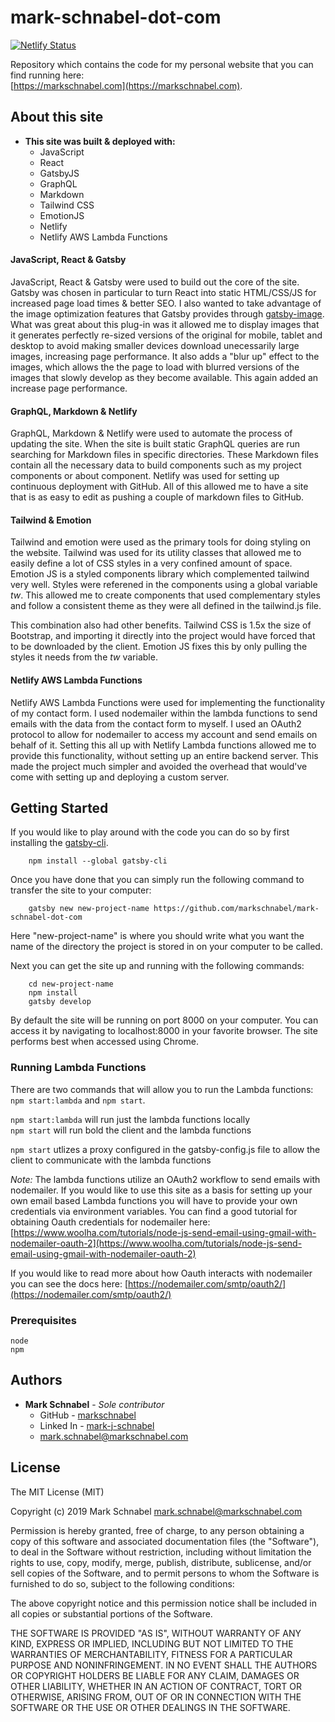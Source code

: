 # mark-schnabel-dot-com

[![Netlify Status](https://api.netlify.com/api/v1/badges/1703b17e-95a2-49fc-8688-e76c8ad0d3de/deploy-status)](https://app.netlify.com/sites/markschnabel/deploys)

Repository which contains the code for my personal website that you can find running here:<br /> [https://markschnabel.com](https://markschnabel.com).

## About this site
* **This site was built & deployed with:** 
    * JavaScript
    * React
    * GatsbyJS
    * GraphQL
    * Markdown
    * Tailwind CSS
    * EmotionJS
    * Netlify
    * Netlify AWS Lambda Functions 

#### JavaScript, React & Gatsby
JavaScript, React & Gatsby were used to build out the core of the site. Gatsby was chosen in particular to turn React into static HTML/CSS/JS for increased page load times & better SEO. I also wanted to take advantage of the image optimization features that Gatsby provides through [gatsby-image](https://www.npmjs.com/package/gatsby-image). What was great about this plug-in was it allowed me to display images that it generates perfectly re-sized versions of the original for mobile, tablet and desktop to avoid making smaller devices download unecessarily large images, increasing page performance. It also adds a "blur up" effect to the images, which allows the the page to load with blurred versions of the images that slowly develop as they become available. This again added an increase page performance.

#### GraphQL, Markdown & Netlify
GraphQL, Markdown & Netlify were used to automate the process of updating the site. When the site is built static GraphQL queries are run searching for Markdown files in specific directories. These Markdown files contain all the necessary data to build components such as my project components or about component. Netlify was used for setting up continuous deployment with GitHub. All of this allowed me to have a site that is as easy to edit as pushing a couple of markdown files to GitHub.

#### Tailwind & Emotion
Tailwind and emotion were used as the primary tools for doing styling on the website. Tailwind was used for its utility classes that allowed me to easily define a lot of CSS styles in a very confined amount of space. Emotion JS is a styled components library which complemented tailwind very well. Styles were referened in the components using a global variable *tw*. This allowed me to create components that used complementary styles and follow a consistent theme as they were all defined in the tailwind.js file. 

This combination also had other benefits. Tailwind CSS is 1.5x the size of Bootstrap, and importing it directly into the project would have forced that to be downloaded by the client. Emotion JS fixes this by only pulling the styles it needs from the *tw* variable.

#### Netlify AWS Lambda Functions
Netlify AWS Lambda Functions were used for implementing the functionality of my contact form. I used nodemailer within the lambda functions to send emails with the data from the contact form to myself. I used an OAuth2 protocol to allow for nodemailer to access my account and send emails on behalf of it. Setting this all up with Netlify Lambda functions allowed me to provide this functionality, without setting up an entire backend server. This made the project much simpler and avoided the overhead that would've come with setting up and deploying a custom server.

## Getting Started

If you would like to play around with the code you can do so by first installing the [gatsby-cli](https://www.npmjs.com/package/gatsby-cli).

```
    npm install --global gatsby-cli
```
Once you have done that you can simply run the following command to transfer the site to your computer:
```
    gatsby new new-project-name https://github.com/markschnabel/mark-schnabel-dot-com
```
Here "new-project-name" is where you should write what you want the name of the directory the project is stored in on your computer to be called.

Next you can get the site up and running with the following commands:
``` 
    cd new-project-name
    npm install
    gatsby develop
```
By default the site will be running on port 8000 on your computer. You can access it by navigating to localhost:8000 in your favorite browser. The site performs best when accessed using Chrome.

### Running Lambda Functions
There are two commands that will allow you to run the Lambda functions: `npm start:lambda` and `npm start`. 

`npm start:lambda` will run just the lambda functions locally<br/>
`npm start` will run bold the client and the lambda functions

`npm start` utlizes a proxy configured in the gatsby-config.js file to allow the client to communicate with the lambda functions

*Note:* The lambda functions utilize an OAuth2 workflow to send emails with nodemailer. If you would like to use this site as a basis for setting up your own email based Lambda functions you will have to provide your own credentials via environment variables. You can find a good tutorial for obtaining Oauth credentials for nodemailer here: 
[https://www.woolha.com/tutorials/node-js-send-email-using-gmail-with-nodemailer-oauth-2](https://www.woolha.com/tutorials/node-js-send-email-using-gmail-with-nodemailer-oauth-2) 

If you would like to read more about how Oauth interacts with nodemailer you can see the docs here: [https://nodemailer.com/smtp/oauth2/](https://nodemailer.com/smtp/oauth2/)


### Prerequisites
```
node
npm
```

## Authors
* **Mark Schnabel** - *Sole contributor* 
    * GitHub - [markschnabel](https://github.com/markschnabel)
    * Linked In - [mark-j-schnabel](https://github.com/markschnabel)
    * [mark.schnabel@markschnabel.com](mailto:mark.schnabel@markschnabel.com)

## License
 
The MIT License (MIT)

Copyright (c) 2019 Mark Schnabel <mark.schnabel@markschnabel.com>

Permission is hereby granted, free of charge, to any person obtaining a copy of this software and associated documentation files (the "Software"), to deal in the Software without restriction, including without limitation the rights to use, copy, modify, merge, publish, distribute, sublicense, and/or sell copies of the Software, and to permit persons to whom the Software is furnished to do so, subject to the following conditions:

The above copyright notice and this permission notice shall be included in all copies or substantial portions of the Software.

THE SOFTWARE IS PROVIDED "AS IS", WITHOUT WARRANTY OF ANY KIND, EXPRESS OR IMPLIED, INCLUDING BUT NOT LIMITED TO THE WARRANTIES OF MERCHANTABILITY, FITNESS FOR A PARTICULAR PURPOSE AND NONINFRINGEMENT. IN NO EVENT SHALL THE AUTHORS OR COPYRIGHT HOLDERS BE LIABLE FOR ANY CLAIM, DAMAGES OR OTHER LIABILITY, WHETHER IN AN ACTION OF CONTRACT, TORT OR OTHERWISE, ARISING FROM, OUT OF OR IN CONNECTION WITH THE SOFTWARE OR THE USE OR OTHER DEALINGS IN THE SOFTWARE.
